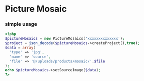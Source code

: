 # Picture Mosaic #

### simple usage ###
```php
<?php
$pictureMosaics = new PictureMosaics('xxxxxxxxxxxxxx');
$project = json_decode($pictureMosaics->createProject(),true);
$data = array(
  'type' => 'jpg',
  'name' => 'source',
  'file' => '@/uploads/products/mosaic/'.$file
);
echo $pictureMosaics->setSourceImage($data);
?>
```
